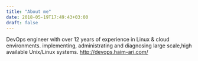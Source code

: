 ```yaml
---
title: "About me"
date: 2018-05-19T17:49:43+03:00
draft: false
---
```


DevOps engineer with over 12 years of experience in Linux & cloud environments. implementing, administrating and diagnosing large scale,high available Unix/Linux systems.
http://devops.haim-ari.com/
